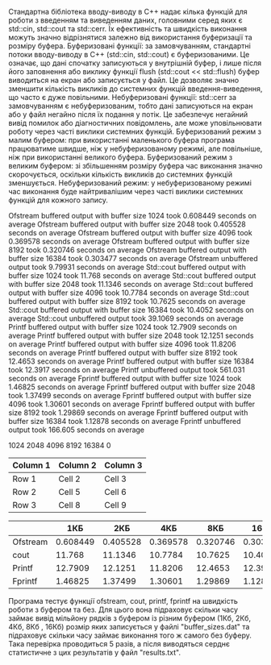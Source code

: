 Стандартна бібліотека вводу-виводу в C++ надає кілька функцій для роботи з введенням та виведенням даних, головними серед яких є std::cin, std::cout та std::cerr. Їх ефективність та швидкість виконання можуть значно відрізнятися залежно від використання буферизації та розміру буфера.
Буферизовані функції: за замовчуванням, стандартні потоки вводу-виводу в C++ (std::cin, std::cout) є буферизованими. Це означає, що дані спочатку записуються у внутрішній буфер, і лише після його заповнення або виклику функції flush (std::cout << std::flush) буфер виводиться на екран або записується у файл. Це дозволяє значно зменшити кількість викликів до системних функцій введення-виведення, що часто є дуже повільними.
Небуферизовані функції: std::cerr за замовчуванням є небуферизованим, тобто дані записуються на екран або у файл негайно після їх подання у потік. Це забезпечує негайний вивід помилок або діагностичних повідомлень, але може уповільнювати роботу через часті виклики системних функцій.
Буферизований режим з малим буфером: при використанні маленького буфера програма працюватиме швидше, ніж у небуферизованому режимі, але повільніше, ніж при використанні великого буфера.
Буферизований режим з великим буфером: зі збільшенням розміру буфера час виконання значно скорочується, оскільки кількість викликів до системних функцій зменшується.
Небуферизований режим: у небуферизованому режимі час виконання буде найтривалішим через часті виклики системних функцій для кожного запису.


Ofstream buffered output with buffer size 1024 took 0.608449 seconds on average
Ofstream buffered output with buffer size 2048 took 0.405528 seconds on average
Ofstream buffered output with buffer size 4096 took 0.369578 seconds on average
Ofstream buffered output with buffer size 8192 took 0.320746 seconds on average
Ofstream buffered output with buffer size 16384 took 0.303477 seconds on average
Ofstream unbuffered output took 9.79931 seconds on average
Std::cout buffered output with buffer size 1024 took 11.768 seconds on average
Std::cout buffered output with buffer size 2048 took 11.1346 seconds on average
Std::cout buffered output with buffer size 4096 took 10.7784 seconds on average
Std::cout buffered output with buffer size 8192 took 10.7625 seconds on average
Std::cout buffered output with buffer size 16384 took 10.4052 seconds on average
Std::cout unbuffered output took 39.1069 seconds on average
Printf buffered output with buffer size 1024 took 12.7909 seconds on average
Printf buffered output with buffer size 2048 took 12.1251 seconds on average
Printf buffered output with buffer size 4096 took 11.8206 seconds on average
Printf buffered output with buffer size 8192 took 12.4653 seconds on average
Printf buffered output with buffer size 16384 took 12.3917 seconds on average
Printf unbuffered output took 561.031 seconds on average
Fprintf buffered output with buffer size 1024 took 1.46825 seconds on average
Fprintf buffered output with buffer size 2048 took 1.37499 seconds on average
Fprintf buffered output with buffer size 4096 took 1.30601 seconds on average
Fprintf buffered output with buffer size 8192 took 1.29869 seconds on average
Fprintf buffered output with buffer size 16384 took 1.12878 seconds on average
Fprintf unbuffered output took 166.605 seconds on average



1024
2048
4096
8192
16384
0


| Column 1 | Column 2 | Column 3 |
|----------|----------|----------|
| Row 1    | Cell 2   | Cell 3   |
| Row 2    | Cell 5   | Cell 6   |
| Row 3    | Cell 8   | Cell 9   |

|          | 1КБ      | 2КБ      | 4КБ      | 8КБ      | 16КБ     | Unbuffered |
|----------|----------|----------|----------|----------|----------|------------|
| Ofstream | 0.608449 | 0.405528 | 0.369578 | 0.320746 | 0.303477 | 9.79931    |
| cout     | 11.768   | 11.1346  | 10.7784  | 10.7625  | 10.4052  | 39.1069    |
| Printf   | 12.7909  | 12.1251  | 11.8206  | 12.4653  | 12.3917  | 561.031    |
| Fprintf  | 1.46825  | 1.37499  | 1.30601  | 1.29869  | 1.12878  | 166.605    |


Програма тестує функції ofstream, cout, printf, fprintf на швидкість роботи з буфером та без. Для цього вона підраховує скільки часу займає вивід мільйону рядків з буфером із різним буфером (1Кб, 2Кб, 4Кб, 8Кб , 16Кб) розмір яких записується у файлі "buffer_sizes.dat" та підраховує скільки часу займає виконання того ж самого без буферу. Така перевірка проводиться 5 разів, а після виводяться серднє статистичне з цих результатів у файл "results.txt".       

